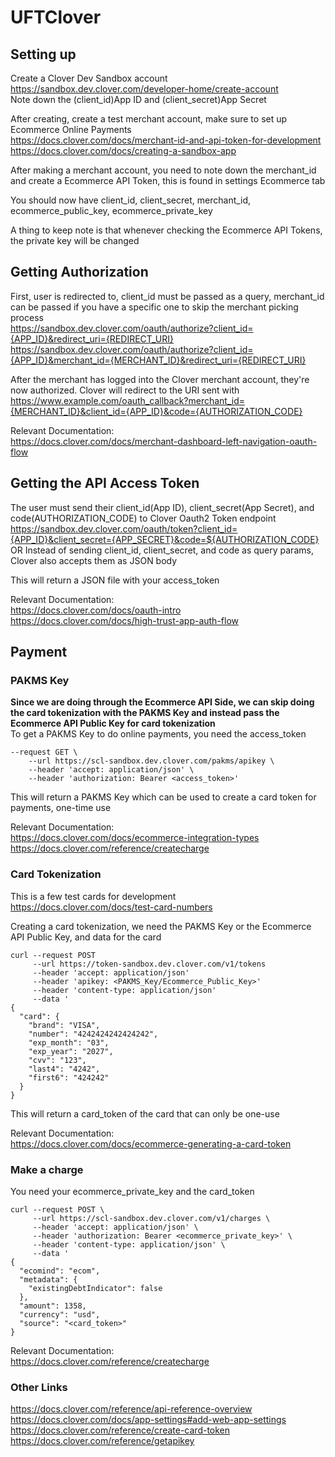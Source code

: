 # UFTClover

## Setting up
Create a Clover Dev Sandbox account  
https://sandbox.dev.clover.com/developer-home/create-account  
Note down the (client_id)App ID and (client_secret)App Secret  

After creating, create a test merchant account, make sure to set up Ecommerce Online Payments  
https://docs.clover.com/docs/merchant-id-and-api-token-for-development  
https://docs.clover.com/docs/creating-a-sandbox-app  

After making a merchant account, you need to note down the merchant_id and create a Ecommerce API Token, this is found in settings Ecommerce tab  

You should now have client_id, client_secret, merchant_id, ecommerce_public_key, ecommerce_private_key

A thing to keep note is that whenever checking the Ecommerce API Tokens, the private key will be changed

## Getting Authorization
First, user is redirected to, client_id must be passed as a query, merchant_id can be passed if you have a specific one to skip the merchant picking process  
https://sandbox.dev.clover.com/oauth/authorize?client_id={APP_ID}&redirect_uri={REDIRECT_URI}   
https://sandbox.dev.clover.com/oauth/authorize?client_id={APP_ID}&merchant_id={MERCHANT_ID}&redirect_uri={REDIRECT_URI}  
  
After the merchant has logged into the Clover merchant account, they're now authorized. Clover will redirect to the URI sent with  
https://www.example.com/oauth_callback?merchant_id={MERCHANT_ID}&client_id={APP_ID}&code={AUTHORIZATION_CODE}  

Relevant Documentation:  
https://docs.clover.com/docs/merchant-dashboard-left-navigation-oauth-flow  

## Getting the API Access Token
The user must send their client_id(App ID), client_secret(App Secret), and code(AUTHORIZATION_CODE) to Clover Oauth2 Token endpoint  
https://sandbox.dev.clover.com/oauth/token?client_id={APP_ID}&client_secret={APP_SECRET}&code=${AUTHORIZATION_CODE}  
OR
Instead of sending client_id, client_secret, and code as query params, Clover also accepts them as JSON body

This will return a JSON file with your access_token

Relevant Documentation:  
https://docs.clover.com/docs/oauth-intro  
https://docs.clover.com/docs/high-trust-app-auth-flow  

## Payment
### PAKMS Key
**Since we are doing through the Ecommerce API Side, we can skip doing the card tokenization with the PAKMS Key and instead pass the Ecommerce API Public Key for card tokenization**  
To get a PAKMS Key to do online payments, you need the access_token  
```
--request GET \
    --url https://scl-sandbox.dev.clover.com/pakms/apikey \
    --header 'accept: application/json' \
    --header 'authorization: Bearer <access_token>'  
```  
This will return a PAKMS Key which can be used to create a card token for payments, one-time use  

Relevant Documentation:  
https://docs.clover.com/docs/ecommerce-integration-types  
https://docs.clover.com/reference/createcharge  

### Card Tokenization
This is a few test cards for development  
https://docs.clover.com/docs/test-card-numbers  

Creating a card tokenization, we need the PAKMS Key or the Ecommerce API Public Key, and data for the card
```  
curl --request POST   
     --url https://token-sandbox.dev.clover.com/v1/tokens   
     --header 'accept: application/json'   
     --header 'apikey: <PAKMS_Key/Ecommerce_Public_Key>'   
     --header 'content-type: application/json'   
     --data '
{  
  "card": {  
    "brand": "VISA",  
    "number": "4242424242424242",  
    "exp_month": "03",  
    "exp_year": "2027",  
    "cvv": "123",  
    "last4": "4242",  
    "first6": "424242"  
  }  
}  
```  

This will return a card_token of the card that can only be one-use  

Relevant Documentation:  
https://docs.clover.com/docs/ecommerce-generating-a-card-token  

### Make a charge
You need your ecommerce_private_key and the card_token
```
curl --request POST \
     --url https://scl-sandbox.dev.clover.com/v1/charges \
     --header 'accept: application/json' \
     --header 'authorization: Bearer <ecommerce_private_key>' \
     --header 'content-type: application/json' \
     --data '
{
  "ecomind": "ecom",
  "metadata": {
    "existingDebtIndicator": false
  },
  "amount": 1358,
  "currency": "usd",
  "source": "<card_token>"
}
```

Relevant Documentation:  
https://docs.clover.com/reference/createcharge  

### Other Links
https://docs.clover.com/reference/api-reference-overview  
https://docs.clover.com/docs/app-settings#add-web-app-settings  
https://docs.clover.com/reference/create-card-token  
https://docs.clover.com/reference/getapikey  